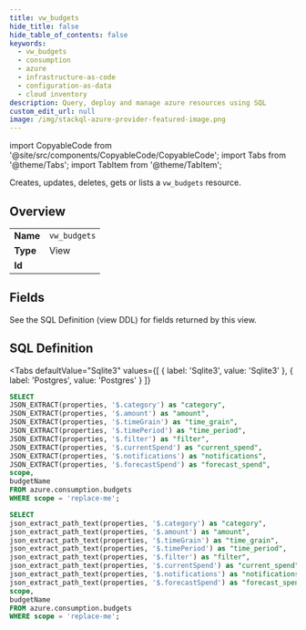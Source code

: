 ```yaml
--- 
title: vw_budgets
hide_title: false
hide_table_of_contents: false
keywords:
  - vw_budgets
  - consumption
  - azure
  - infrastructure-as-code
  - configuration-as-data
  - cloud inventory
description: Query, deploy and manage azure resources using SQL
custom_edit_url: null
image: /img/stackql-azure-provider-featured-image.png
---
```


import CopyableCode from '@site/src/components/CopyableCode/CopyableCode';
import Tabs from '@theme/Tabs';
import TabItem from '@theme/TabItem';

Creates, updates, deletes, gets or lists a <code>vw_budgets</code> resource.

## Overview
<table><tbody>
<tr><td><b>Name</b></td><td><code>vw_budgets</code></td></tr>
<tr><td><b>Type</b></td><td>View</td></tr>
<tr><td><b>Id</b></td><td><CopyableCode code="azure.consumption.vw_budgets" /></td></tr>
</tbody></table>

## Fields

See the SQL Definition (view DDL) for fields returned by this view.

## SQL Definition

<Tabs
defaultValue="Sqlite3"
values={[
{ label: 'Sqlite3', value: 'Sqlite3' },
{ label: 'Postgres', value: 'Postgres' }
]}
>
<TabItem value="Sqlite3">

```sql
SELECT
JSON_EXTRACT(properties, '$.category') as "category",
JSON_EXTRACT(properties, '$.amount') as "amount",
JSON_EXTRACT(properties, '$.timeGrain') as "time_grain",
JSON_EXTRACT(properties, '$.timePeriod') as "time_period",
JSON_EXTRACT(properties, '$.filter') as "filter",
JSON_EXTRACT(properties, '$.currentSpend') as "current_spend",
JSON_EXTRACT(properties, '$.notifications') as "notifications",
JSON_EXTRACT(properties, '$.forecastSpend') as "forecast_spend",
scope,
budgetName
FROM azure.consumption.budgets
WHERE scope = 'replace-me';
```

</TabItem>
<TabItem value="Postgres">

```sql
SELECT
json_extract_path_text(properties, '$.category') as "category",
json_extract_path_text(properties, '$.amount') as "amount",
json_extract_path_text(properties, '$.timeGrain') as "time_grain",
json_extract_path_text(properties, '$.timePeriod') as "time_period",
json_extract_path_text(properties, '$.filter') as "filter",
json_extract_path_text(properties, '$.currentSpend') as "current_spend",
json_extract_path_text(properties, '$.notifications') as "notifications",
json_extract_path_text(properties, '$.forecastSpend') as "forecast_spend",
scope,
budgetName
FROM azure.consumption.budgets
WHERE scope = 'replace-me';
```

</TabItem>
</Tabs>
